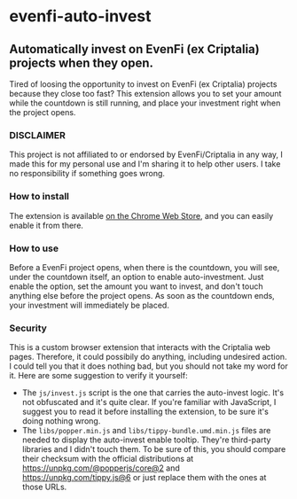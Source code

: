 # evenfi-auto-invest
## Automatically invest on EvenFi (ex Criptalia) projects when they open.

Tired of loosing the opportunity to invest on EvenFi (ex Criptalia) projects because they close too fast? This extension allows you to set your amount while the countdown is still running, and place your investment right when the project opens.

### DISCLAIMER
This project is not affiliated to or endorsed by EvenFi/Criptalia in any way, I made this for my personal use and I'm sharing it to help other users. I take no responsibility if something goes wrong.

### How to install
The extension is available [on the Chrome Web Store](https://chrome.google.com/webstore/detail/criptalia-auto-invest/fhoamnefegdnojjbfnkdiaifidaghabi), and you can easily enable it from there.

### How to use
Before a EvenFi project opens, when there is the countdown, you will see, under the countdown itself, an option to enable auto-investment. Just enable the option, set the amount you want to invest, and don't touch anything else before the project opens. As soon as the countdown ends, your investment will immediately be placed.

### Security
This is a custom browser extension that interacts with the Criptalia web pages. Therefore, it could possibily do anything, including undesired action. I could tell you that it does nothing bad, but you should not take my word for it. Here are some suggestion to verify it yourself:
- The `js/invest.js` script is the one that carries the auto-invest logic. It's not obfuscated and it's quite clear. If you're familiar with JavaScript, I suggest you to read it before installing the extension, to be sure it's doing nothing wrong.
- The `libs/popper.min.js` and `libs/tippy-bundle.umd.min.js` files are needed to display the auto-invest enable tooltip. They're third-party libraries and I didn't touch them. To be sure of this, you should compare their checksum with the official distributions at https://unpkg.com/@popperjs/core@2 and https://unpkg.com/tippy.js@6 or just replace them with the ones at those URLs.
